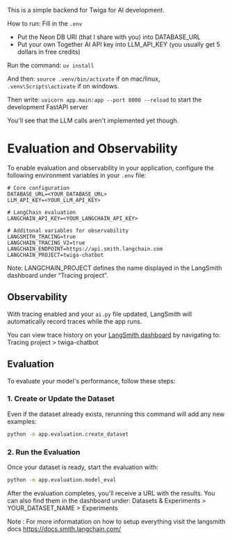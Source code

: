 This is a simple backend for Twiga for AI development.

How to run:
Fill in the `.env`
* Put the Neon DB URI (that I share with you) into DATABASE_URL
* Put your own Together AI API key into LLM_API_KEY (you usually get 5 dollars in free credits)

Run the command:
`uv install` 

And then:
`source .venv/bin/activate` if on mac/linux, `.venv\Scripts\activate` if on windows. 

Then write:
`uvicorn app.main:app --port 8000 --reload` to start the development FastAPI server

You'll see that the LLM calls aren't implemented yet though.

# Evaluation and Observability

To enable evaluation and observability in your application, configure the following environment variables in your `.env` file:

```env
# Core configuration
DATABASE_URL=<YOUR_DATABASE_URL>
LLM_API_KEY=<YOUR_LLM_API_KEY>

# LangChain evaluation
LANGCHAIN_API_KEY=<YOUR_LANGCHAIN_API_KEY>

# Additonal variables for observability
LANGSMITH_TRACING=true
LANGCHAIN_TRACING_V2=true
LANGCHAIN_ENDPOINT=https://api.smith.langchain.com
LANGCHAIN_PROJECT=twiga-chatbot
````
Note: LANGCHAIN_PROJECT defines the name displayed in the LangSmith dashboard under “Tracing project”.

## Observability

With tracing enabled and your `ai.py` file updated, LangSmith will automatically record traces while the app runs.

You can view trace history on your [LangSmith dashboard](https://smith.langchain.com) by navigating to:
Tracing project > twiga-chatbot

## Evaluation
To evaluate your model's performance, follow these steps:

### 1. Create or Update the Dataset

Even if the dataset already exists, rerunning this command will add any new examples:

```bash
python -m app.evaluation.create_dataset
```

### 2. Run the Evaluation

Once your dataset is ready, start the evaluation with:

```bash
python -m app.evaluation.model_eval
```
After the evaluation completes, you'll receive a URL with the results. You can also find them in the dashboard under:
Datasets & Experiments > YOUR_DATASET_NAME > Experiments

Note : For more informatation on how to setup everything visit the langsmith docs https://docs.smith.langchain.com/
